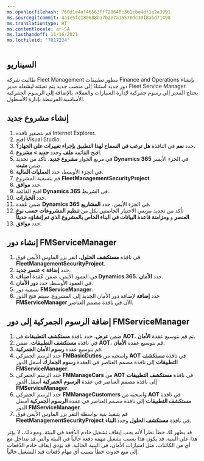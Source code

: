 ```yaml
---
ms.openlocfilehash: 760d1e4af46563ff728648c361cbe4df1e2a3991
ms.sourcegitcommit: 4a1e5fd180688ba7b2e7a15570dc30f8abd71498
ms.translationtype: HT
ms.contentlocale: ar-SA
ms.lasthandoff: 11/16/2021
ms.locfileid: "7817224"
---
```

## <a name="scenario"></a>السيناريو

طالبت شركة Fleet Management مطور تطبيقات Finance and Operations بإنشاء دور جديد استنادً إلى منصب جديد يتم تعبئته ليشغله مدير Fleet Service Manager. يحتاج المدير إلى رسوم جمركية لإدارة السيارات والعملاء، بالإضافة إلى الرسوم الجمركية الأساسية المرتبطة بإدارة الأسطول.


## <a name="create-a-new-project"></a>إنشاء مشروع جديد

1. قم بتصغير نافذة Internet Explorer. 
2.  افتح Visual Studio.
3.  حدد **نعم** في النافذة **هل ترغب في السماح لهذا التطبيق بإجراء تغييرات على الجهاز؟**.
2.  افتح القائمة **ملف** وحدد **جديد > مشروع**.
3.  في مربع الحوار **مشروع جديد**، تأكد من تحديد **Dynamics 365** في الجزء الأيسر ضمن **مثبت**.
4.  في الجزء الأوسط، حدد **العمليات المالية**.
5.  قم بتسمية المشروع **FleetManagementSecurityProject**.
6.  حدد **موافق**.
7.  افتح القائمة **Dynamics 365** في الشريط.
8.  حدد **الخيارات**.
9. ضمن عُقدة **Dynamics 365** في الجزء الأيمن، حدد **المشاريع**.
10. تأكد من تحديد مربعي الاختيار الخاصتين بكل من **تنظيم المشروعات حسب نوع العنصر** و **ومزامنة قاعدة البيانات في البناء الخاص بالمشروع الذي تم إنشاؤه حديثاً**.
11. حدد **موافق**.


## <a name="create-the-fmservicemanager-role"></a>إنشاء دور FMServiceManager 


1. في نافذة **مستكشف الحلول**، انقر بزر الماوس الأيمن فوق **FleetManagementSecurityProject**.
13. حدد **إضافة > عنصر جديد**.
14. في العمود الأيمن، ضمن عُقدة **أصناف Dynamics 365**، حدد    **الأمان**.
15. في العمود الأوسط، حدد **دور الأمان**.
16. تسمية دور **FMServiceManager**.
17. حدد **إضافة** لإضافة دور الأمان الجديد إلى المشروع. سيتم فتح الدور **FMServiceManager** الآن في نافذة مصمم العناصر.

## <a name="add-duties-to-the-fmservicemanager-role"></a>إضافة الرسوم الجمركية إلى دور FMServiceManager 



1.  ضمن **عرض**، حدد نافذة **مستكشف التطبيقات** في **AOT**، ثم قم بتوسيع عقدة **الأمان**.
2.  في نافذة **مستكشف التطبيقات**، ضمن **AOT**، قم بتوسيع عقدة **الأمان**.
3.  قم بتوسيع عقدة **رسوم الأمان الجمركية**.
4.  حدد الرسم الجمركي **FMBasicDuties** واسحبه من **AOT** في نافذة **مستكشف التطبيقات** إلى نافذة مصمم العناصر في العقدة **رسوم الجمارك** أسفل الدور **FMServiceManager**.
5.  حدد الرسم الجمركي **FMManageCars** من **AOT** في نافذة **مستكشف التطبيقات** إلى نافذة مصمم العناصر في عقدة **الرسوم الجمركية** أسفل الدور **FMServiceManager**.
6.  حدد الرسم الجمركي **FMManageCustomers** واسحبه من **AOT** في نافذة **مستكشف التطبيقات** إلى نافذة مصمم العناصر في عقدة **الرسوم الجمركية** أسفل الدور **FMServiceManager**.
7.  قم بتنفيذ بنية بواسطة النقر بزر الماوس الأيمن فوق **FleetManagementSecurityProject** في نافذة **مستكشف الحلول** وحدد **البناء**.

قد يظهر لك خطأ نظراً لأنه يجب إيقاف تشغيل خادم الدُفعة في البيئة. ومع ذلك، لا يؤثر هذا على البنية. قد يكون هذا بسبب تشغيل مهمة دفعة حالياً في البيئة والتي قد تتداخل مع أي من الكائنات، مثل امتيازات الأمان، في البنية الحالية. قد يؤدي إيقاف خادم الدُفعات إلى منع حدوث خطأ بسبب أي مهام دُفعات قيد التشغيل حالياً. 



